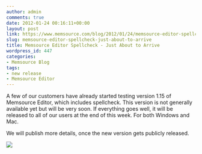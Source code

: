 ```yaml
---
author: admin
comments: true
date: 2012-01-24 00:16:11+00:00
layout: post
link: https://www.memsource.com/blog/2012/01/24/memsource-editor-spellcheck-just-about-to-arrive/
slug: memsource-editor-spellcheck-just-about-to-arrive
title: Memsource Editor Spellcheck - Just About to Arrive
wordpress_id: 447
categories:
- Memsource Blog
tags:
- new release
- Memsource Editor
---
```


A few of our customers have already started testing version 1.15 of Memsource Editor, which includes spellcheck. This version is not generally available yet but will be very soon. If everything goes well, it will be released to all of our users at the end of this week. For both Windows and Mac.<!-- more -->

We will publish more details, once the new version gets publicly released.

[![](/wp-content/uploads/2012/01/spellcheck-coming-300x180.png)](/wp-content/uploads/2012/01/spellcheck-coming.png)

